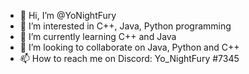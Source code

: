 - 👋 Hi, I’m @YoNightFury
- 👀 I’m interested in C++, Java, Python programming
- 🌱 I’m currently learning C++ and Java
- 💞️ I’m looking to collaborate on Java, Python and C++
- 📫 How to reach me on Discord: Yo_NightFury #7345

<!---
YoNightFury/YoNightFury is a ✨ special ✨ repository because its `README.md` (this file) appears on your GitHub profile.
You can click the Preview link to take a look at your changes.
--->

